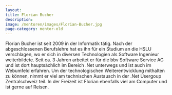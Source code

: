 ```yaml
---
layout:
title: Florian Bucher
description:
image: /mentoren/images/Florian-Bucher.jpg
page-category: mentor-old
---
```

Florian Bucher ist seit 2009 in der Informatik tätig. Nach der abgeschlossenen Berufslehre hat es ihn für ein Studium an die HSLU verschlagen, wo er sich in diversen Technologien als Software Ingenieur weiterbildete. Seit ca. 3 Jahren arbeitet er für die bbv Software Service AG und ist dort hauptsächlich im Bereich .Net unterwegs und ist auch im Webumfeld erfahren. Um der technologischen Weiterentwicklung mithalten zu können, nimmt er viel am technischen Austausch in der .Net Usergoup Zentralschweiz teil.
In der Freizeit ist Florian ebenfalls viel am Computer und ist gerne auf Reisen.
